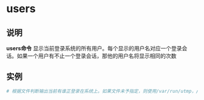 # users

## 说明

**users命令** 显示当前登录系统的所有用户。每个显示的用户名对应一个登录会话。如果一个用户有不止一个登录会话，那他的用户名将显示相同的次数

## 实例

```bash
# 根据文件判断输出当前有谁正登录在系统上。如果文件未予指定，则使用/var/run/utmp，/var/log/wtmp 是通用的相关文件
```
